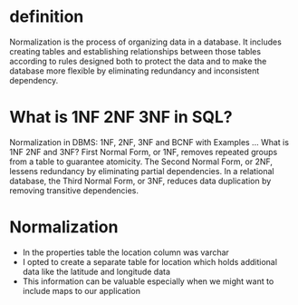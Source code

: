 # definition
Normalization is the process of organizing data in a database. It includes creating tables and establishing relationships between those tables according to rules designed both to protect the data and to make the database more flexible by eliminating redundancy and inconsistent dependency.

# What is 1NF 2NF 3NF in SQL?
Normalization in DBMS: 1NF, 2NF, 3NF and BCNF with Examples ...
What is 1NF 2NF and 3NF? First Normal Form, or 1NF, removes repeated groups from a table to guarantee atomicity. The Second Normal Form, or 2NF, lessens redundancy by eliminating partial dependencies. In a relational database, the Third Normal Form, or 3NF, reduces data duplication by removing transitive dependencies.


# Normalization

- In the properties table the location column was varchar
- I opted to create a separate table for location which holds additional data like the latitude and longitude data
- This information can be valuable especially when we might want to include maps to our application